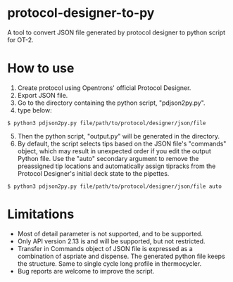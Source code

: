 # protocol-designer-to-py
A tool to convert JSON file generated by protocol designer to python script for OT-2.
# How to use
1. Create protocol using Opentrons' official Protocol Designer.
2. Export JSON file.
3. Go to the directory containing the python script, "pdjson2py.py".
4. type below:
```
$ python3 pdjson2py.py file/path/to/protocol/designer/json/file
```
5. Then the python script, "output.py" will be generated in the directory.
6. By default, the script selects tips based on the JSON file's "commands" object, which may result in unexpected order if you edit the output Python file. Use the "auto" secondary argument to remove the preassigned tip locations and automatically assign tipracks from the Protocol Designer's initial deck state to the pipettes.
```
$ python3 pdjson2py.py file/path/to/protocol/designer/json/file auto
```
# Limitations
* Most of detail parameter is not supported, and to be supported.
* Only API version 2.13 is and will be supported, but not restricted.
* Transfer in Commands object of JSON file is expressed as a combination of aspriate and dispense. The generated python file keeps the structure. Same to single cycle long profile in thermocycler.
* Bug reports are welcome to improve the script.
